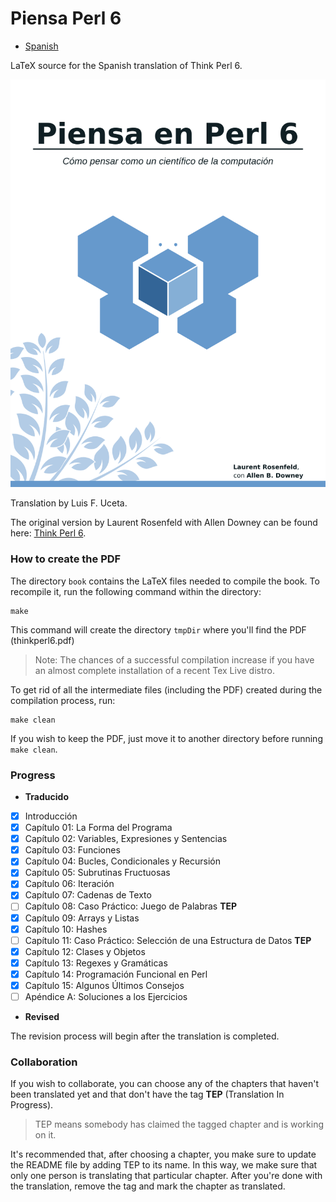 # Piensa Perl 6

* [Spanish](./README.md)

LaTeX source for the Spanish translation of Think Perl 6.

![book cover](book/figs/thinkperl6_cover.png)

Translation by Luis F. Uceta.

The original version by Laurent Rosenfeld with Allen Downey can be found
here: [Think Perl 6](http://greenteapress.com/wp/think-perl-6/).

### How to create the PDF

The directory `book` contains the LaTeX files needed to compile the book.
To recompile it, run the following command within the directory:
```
make
```
This command will create the directory `tmpDir` where you'll find the PDF (thinkperl6.pdf)

> Note: The chances of a successful compilation increase if you have an almost
> complete installation of a recent Tex Live distro.

To get rid of all the intermediate files (including the PDF) created during the
compilation process, run:
```
make clean
```
If you wish to keep the PDF, just move it to another directory before running
`make clean`.

### Progress

* **Traducido**
- [x] Introducción 
- [x] Capítulo 01: La Forma del Programa
- [x] Capítulo 02: Variables, Expresiones y Sentencias
- [x] Capítulo 03: Funciones
- [x] Capítulo 04: Bucles, Condicionales y Recursión
- [x] Capítulo 05: Subrutinas Fructuosas
- [x] Capítulo 06: Iteración
- [x] Capítulo 07: Cadenas de Texto
- [ ] Capítulo 08: Caso Práctico: Juego de Palabras **TEP**
- [x] Capítulo 09: Arrays y Listas
- [x] Capítulo 10: Hashes
- [ ] Capítulo 11: Caso Práctico: Selección de una Estructura de Datos **TEP**
- [x] Capítulo 12: Clases y Objetos
- [x] Capítulo 13: Regexes y Gramáticas
- [x] Capítulo 14: Programación Funcional en Perl
- [x] Capítulo 15: Algunos Últimos Consejos
- [ ] Apéndice A:  Soluciones a los Ejercicios

* **Revised**

The revision process will begin after the translation is completed.

### Collaboration

If you wish to collaborate, you can choose any of the chapters that haven't been
translated yet and that don't have the tag **TEP** (Translation In Progress).

> TEP means somebody has claimed the tagged chapter and is working on it.

It's recommended that, after choosing a chapter, you make sure to update the README
file by adding TEP to its name. In this way, we make sure that only one person is
translating that particular chapter. After you're done with the translation, remove
the tag and mark the chapter as translated.

